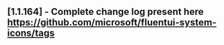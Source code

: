 ## [1.1.164] - Complete change log present here https://github.com/microsoft/fluentui-system-icons/tags